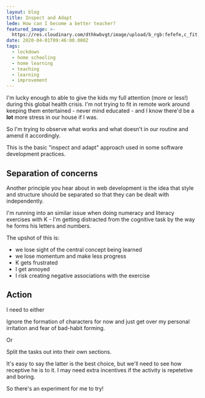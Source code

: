 ```yaml
---
layout: blog
title: Inspect and Adapt
lede: How can I become a better teacher?
featured_image: >-
  https://res.cloudinary.com/dthkwbvgt/image/upload/b_rgb:fefefe,c_fit,h_250,w_400/v1586262133/zen-circle_rbszgi.png
date: 2020-04-01T09:46:00.000Z
tags:
  - lockdown
  - home schooling
  - home learning
  - teaching
  - learning
  - improvement
---
```

I'm lucky enough to able to give the kids my full attention (more or less!) during this global health crisis. I'm not trying to fit in remote work around keeping them entertained - never mind educated - and I know there'd be a **lot** more stress in our house if I was.

So I'm trying to observe what works and what doesn't in our routine and amend it accordingly.

This is the basic "inspect and adapt" approach used in some software development practices.

## Separation of concerns

Another principle you hear about in web development is the idea that style and structure should be separated so that they can be dealt with independently. 

I'm running into an similar issue when doing numeracy and literacy exercises with K - I'm getting distracted from the cognitive task by the  way he forms his letters and numbers.

The upshot of this is:

- we lose sight of the central concept being learned
- we lose momentum and make less progress
- K gets frustrated
- I get annoyed
- I risk creating negative associations with the exercise

## Action

I need to either

Ignore the formation of characters for now and just get over my personal irritation and fear of bad-habit forming. 

Or

Split the tasks out into their own sections. 

It's easy to say the latter is the best choice, but we'll need to see how receptive he is to it. I may need extra incentives if the activity is repetetive and boring. 

So there's an experiment for me to try!




